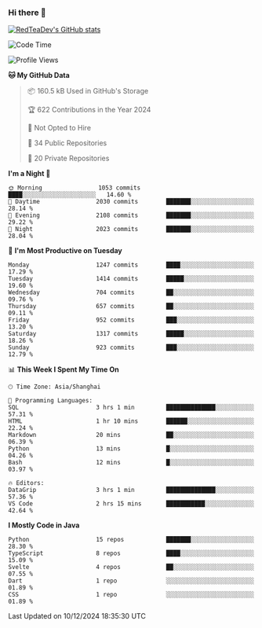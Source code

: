### Hi there 👋

<!--
**RedTeaDev/RedTeaDev** is a ✨ _special_ ✨ repository because its `README.md` (this file) appears on your GitHub profile.

Here are some ideas to get you started:

- 🔭 I’m currently working on ...
- 🌱 I’m currently learning ...
- 👯 I’m looking to collaborate on ...
- 🤔 I’m looking for help with ...
- 💬 Ask me about ...
- 📫 How to reach me: ...
- 😄 Pronouns: ...
- ⚡ Fun fact: ...
-->

<!--
[![wakatime](https://wakatime.com/badge/user/6b101ed0-04c0-4490-9283-eb61f2efff96.svg)](https://wakatime.com/@6b101ed0-04c0-4490-9283-eb61f2efff96)
!-->

[![RedTeaDev's GitHub stats](https://github-readme-stats.vercel.app/api?username=RedTeaDev\&include_all_commits=true)](https://github.com/anuraghazra/github-readme-stats)
<!--
[![willianrod's wakatime stats](https://github-readme-stats.vercel.app/api/wakatime?username=RedTeaDev)](https://github.com/anuraghazra/github-readme-stats)
!-->
<!--START_SECTION:waka-->
![Code Time](http://img.shields.io/badge/Code%20Time-2%2C790%20hrs%2041%20mins-blue)

![Profile Views](http://img.shields.io/badge/Profile%20Views-0-blue)

**🐱 My GitHub Data** 

> 📦 160.5 kB Used in GitHub's Storage 
 > 
> 🏆 622 Contributions in the Year 2024
 > 
> 🚫 Not Opted to Hire
 > 
> 📜 34 Public Repositories 
 > 
> 🔑 20 Private Repositories 
 > 
**I'm a Night 🦉** 

```text
🌞 Morning                1053 commits        ████░░░░░░░░░░░░░░░░░░░░░   14.60 % 
🌆 Daytime                2030 commits        ███████░░░░░░░░░░░░░░░░░░   28.14 % 
🌃 Evening                2108 commits        ███████░░░░░░░░░░░░░░░░░░   29.22 % 
🌙 Night                  2023 commits        ███████░░░░░░░░░░░░░░░░░░   28.04 % 
```
📅 **I'm Most Productive on Tuesday** 

```text
Monday                   1247 commits        ████░░░░░░░░░░░░░░░░░░░░░   17.29 % 
Tuesday                  1414 commits        █████░░░░░░░░░░░░░░░░░░░░   19.60 % 
Wednesday                704 commits         ██░░░░░░░░░░░░░░░░░░░░░░░   09.76 % 
Thursday                 657 commits         ██░░░░░░░░░░░░░░░░░░░░░░░   09.11 % 
Friday                   952 commits         ███░░░░░░░░░░░░░░░░░░░░░░   13.20 % 
Saturday                 1317 commits        █████░░░░░░░░░░░░░░░░░░░░   18.26 % 
Sunday                   923 commits         ███░░░░░░░░░░░░░░░░░░░░░░   12.79 % 
```


📊 **This Week I Spent My Time On** 

```text
🕑︎ Time Zone: Asia/Shanghai

💬 Programming Languages: 
SQL                      3 hrs 1 min         ██████████████░░░░░░░░░░░   57.31 % 
HTML                     1 hr 10 mins        ██████░░░░░░░░░░░░░░░░░░░   22.24 % 
Markdown                 20 mins             ██░░░░░░░░░░░░░░░░░░░░░░░   06.39 % 
Python                   13 mins             █░░░░░░░░░░░░░░░░░░░░░░░░   04.26 % 
Bash                     12 mins             █░░░░░░░░░░░░░░░░░░░░░░░░   03.97 % 

🔥 Editors: 
DataGrip                 3 hrs 1 min         ██████████████░░░░░░░░░░░   57.36 % 
VS Code                  2 hrs 15 mins       ███████████░░░░░░░░░░░░░░   42.64 % 
```

**I Mostly Code in Java** 

```text
Python                   15 repos            ███████░░░░░░░░░░░░░░░░░░   28.30 % 
TypeScript               8 repos             ████░░░░░░░░░░░░░░░░░░░░░   15.09 % 
Svelte                   4 repos             ██░░░░░░░░░░░░░░░░░░░░░░░   07.55 % 
Dart                     1 repo              ░░░░░░░░░░░░░░░░░░░░░░░░░   01.89 % 
CSS                      1 repo              ░░░░░░░░░░░░░░░░░░░░░░░░░   01.89 % 
```




 Last Updated on 10/12/2024 18:35:30 UTC
<!--END_SECTION:waka-->


